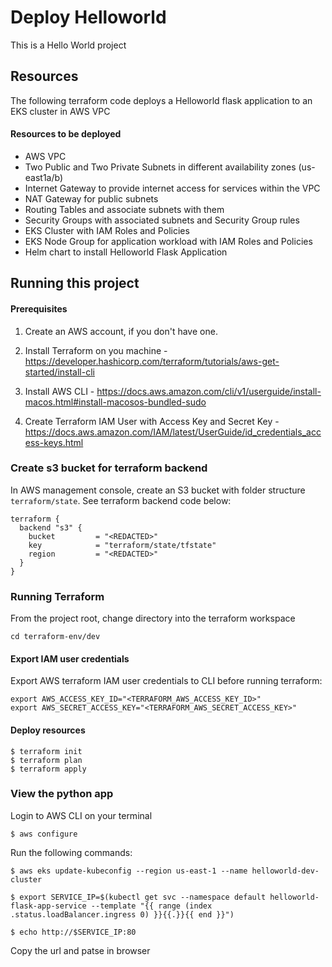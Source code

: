 # Deploy Helloworld

This is a Hello World project 

## Resources
The following terraform code deploys a Helloworld flask application to an EKS cluster in AWS VPC

#### Resources to be deployed
- AWS VPC
- Two Public and Two Private Subnets in different availability zones (us-east1a/b)
- Internet Gateway to provide internet access for services within the VPC
- NAT Gateway for public subnets
- Routing Tables and associate subnets with them
- Security Groups with associated subnets and Security Group rules
- EKS Cluster with IAM Roles and Policies
- EKS Node Group for application workload with IAM Roles and Policies
- Helm chart to install Helloworld Flask Application


## Running this project

#### Prerequisites
1. Create an AWS account, if you don't have one.

2. Install Terraform on you machine - https://developer.hashicorp.com/terraform/tutorials/aws-get-started/install-cli 

3. Install AWS CLI - https://docs.aws.amazon.com/cli/v1/userguide/install-macos.html#install-macosos-bundled-sudo 

4. Create Terraform IAM User with Access Key and Secret Key - https://docs.aws.amazon.com/IAM/latest/UserGuide/id_credentials_access-keys.html

### Create s3 bucket for terraform backend
In AWS management console, create an S3 bucket with folder structure `terraform/state`. See terraform backend code below:
```
terraform {
  backend "s3" {
    bucket         = "<REDACTED>"
    key            = "terraform/state/tfstate"
    region         = "<REDACTED>"
  }
}
```


### Running Terraform
From the project root, change directory into the terraform workspace
```
cd terraform-env/dev
```

#### Export IAM user credentials
Export AWS terraform IAM user credentials to CLI before running terraform:
```
export AWS_ACCESS_KEY_ID="<TERRAFORM_AWS_ACCESS_KEY_ID>"
export AWS_SECRET_ACCESS_KEY="<TERRAFORM_AWS_SECRET_ACCESS_KEY>"
```

#### Deploy resources

```
$ terraform init
$ terraform plan
$ terraform apply
```

### View the python app
Login to AWS CLI on your terminal
```
$ aws configure
```

Run the following commands:
```
$ aws eks update-kubeconfig --region us-east-1 --name helloworld-dev-cluster

$ export SERVICE_IP=$(kubectl get svc --namespace default helloworld-flask-app-service --template "{{ range (index .status.loadBalancer.ingress 0) }}{{.}}{{ end }}")

$ echo http://$SERVICE_IP:80  
```

Copy the url and patse in browser
